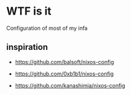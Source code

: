 # WTF is it

Configuration of most of my infa

## inspiration

- <https://github.com/balsoft/nixos-config>

- <https://github.com/0xb1b1/nixos-config>

- <https://github.com/kanashimia/nixos-config>
